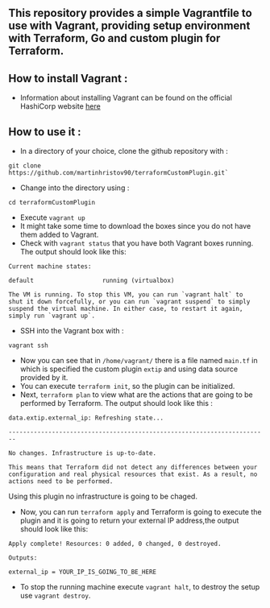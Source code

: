 ## This repository provides a simple Vagrantfile to use with Vagrant, providing setup environment with Terraform, Go and custom plugin for Terraform.

## How to install Vagrant :

- Information about installing Vagrant can be found on the official HashiCorp website [here](https://www.vagrantup.com/docs/installation/)

## How to use it :

- In a directory of your choice, clone the github repository with :
```
git clone https://github.com/martinhristov90/terraformCustomPlugin.git`
```
- Change into the directory using :
```
cd terraformCustomPlugin
```
- Execute `vagrant up`
- It might take some time to download the boxes since you do not have them added to Vagrant.
- Check with `vagrant status` that you have both Vagrant boxes running. The output should look like this:
```shell
Current machine states:

default                   running (virtualbox)

The VM is running. To stop this VM, you can run `vagrant halt` to
shut it down forcefully, or you can run `vagrant suspend` to simply
suspend the virtual machine. In either case, to restart it again,
simply run `vagrant up`.
```
- SSH into the Vagrant box with :
```
vagrant ssh
```
- Now you can see that in `/home/vagrant/` there is a file named `main.tf` in which is specified the custom plugin `extip` and using data source provided by it.
- You can execute `terraform init`, so the plugin can be initialized. 
- Next, `terraform plan` to view what are the actions that are going to be performed by Terraform. The output should look like this :
```
data.extip.external_ip: Refreshing state...

------------------------------------------------------------------------

No changes. Infrastructure is up-to-date.

This means that Terraform did not detect any differences between your
configuration and real physical resources that exist. As a result, no
actions need to be performed.
```
Using this plugin no infrastructure is going to be chaged.
- Now, you can run `terraform apply` and Terraform is going to execute the plugin and it is going to return your external IP address,the output should look like this:
```
Apply complete! Resources: 0 added, 0 changed, 0 destroyed.

Outputs:

external_ip = YOUR_IP_IS_GOING_TO_BE_HERE
```
- To stop the running machine execute `vagrant halt`, to destroy the setup use `vagrant destroy`.
